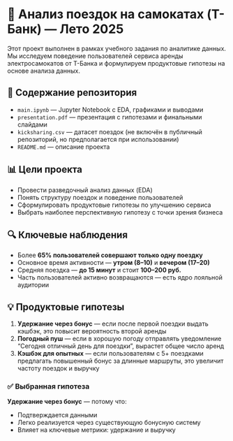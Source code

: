# 🛴 Анализ поездок на самокатах (T-Банк) — Лето 2025

Этот проект выполнен в рамках учебного задания по аналитике данных. Мы исследуем поведение пользователей сервиса аренды электросамокатов от T-Банка и формулируем продуктовые гипотезы на основе анализа данных.

## 📁 Содержание репозитория

- `main.ipynb` — Jupyter Notebook с EDA, графиками и выводами
- `presentation.pdf` — презентация с гипотезами и финальными слайдами
- `kicksharing.csv` — датасет поездок (не включён в публичный репозиторий, но предполагается при использовании)
- `README.md` — описание проекта

## 📊 Цели проекта

- Провести разведочный анализ данных (EDA)
- Понять структуру поездок и поведение пользователей
- Сформулировать продуктовые гипотезы по улучшению сервиса
- Выбрать наиболее перспективную гипотезу с точки зрения бизнеса

## 🔍 Ключевые наблюдения

- Более **65% пользователей совершают только одну поездку**
- Основное время активности — **утром (8–10)** и **вечером (17–20)**
- Средняя поездка — **до 15 минут** и стоит **100–200 руб.**
- Часть пользователей активно возвращаются — есть ядро лояльной аудитории

## 💡 Продуктовые гипотезы

1. **Удержание через бонус** — если после первой поездки выдать кэшбэк, это повысит вероятность второй аренды
2. **Погодный пуш** — если в хорошую погоду отправлять уведомление “Сегодня отличный день для поездки”, вырастет общее число аренд
3. **Кэшбэк для опытных** — если пользователям с 5+ поездками предлагать повышенный бонус за длинные маршруты, это увеличит частоту поездок и выручку

### ✅ Выбранная гипотеза

**Удержание через бонус** — потому что:
- Подтверждается данными
- Легко реализуется через существующую бонусную систему
- Влияет на ключевые метрики: удержание и выручку
